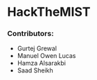 # HackTheMIST

### Contributors:
- Gurtej Grewal
- Manuel Owen Lucas
- Hamza Alsarakbi
- Saad Sheikh

